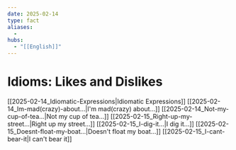 ```yaml
---
date: 2025-02-14
type: fact
aliases:
  -
hubs:
  - "[[English]]"
---
```


# Idioms: Likes and Dislikes

[[2025-02-14_Idiomatic-Expressions|Idiomatic Expressions]]
[[2025-02-14_Im-mad(crazy)-about...|I'm mad(crazy) about...]]
[[2025-02-14_Not-my-cup-of-tea...|Not my cup of tea...]]
[[2025-02-15_Right-up-my-street...|Right up my street...]]
[[2025-02-15_I-dig-it...|I dig it...]]
[[2025-02-15_Doesnt-float-my-boat...|Doesn't float my boat...]]
[[2025-02-15_I-cant-bear-it|I can't bear it]]
